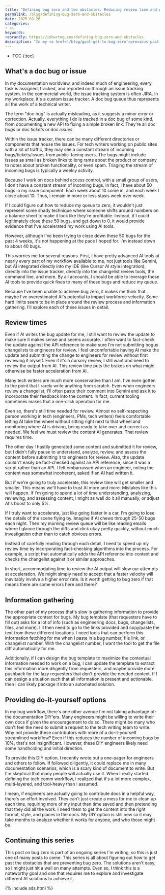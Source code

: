 ```yaml
---
title: "Defining bug zero and two obstacles: Reducing review time and gathering context"
permalink: /blog/defining-bug-zero-and-obstacles
date: 2025-08-26
categories:
- ai
keywords: 
rebrandly: https://idbwrtng.com/defining-bug-zero-and-obstacles
description: "In my <a href='/blog/goal-get-to-bug-zero'>previous post about achieving bug zero</a>, I introduced the goal and some motivations for it, but I didn't fully articulate the whole connection to AI. I also didn't explain much of what a doc bug queue is in my context, or why it even matters. In this post, I'll define doc bugs in more depth and explore two major obstacles to accelerating documentation work: review time and context gathering."
---
```


* TOC
{:toc}

## What's a doc bug or issue

In my documentation worldview, and indeed much of engineering, every task is assigned, tracked, and reported on through an issue tracking system. In the commercial world, the issue tracking system is often JIRA. In my workplace, it's a custom issue tracker. A doc bug queue thus represents all the work of a technical writer. 

The term "doc bug" is actually misleading, as it suggests a minor error or correction. Actually, everything I do is tracked in a doc bug of some kind, from documenting a new API to fixing a simple broken link. They're all doc *bugs* or doc *tickets* or doc *issues*.

Within the issue tracker, there can be many different directories or components that house the issues. For tech writers working on public sites with a lot of traffic, they may see a constant stream of incoming bugs/tickets/issues from public-facing users. The bugs might include issues as small as broken links to long rants about the product or company to notes about broken functionality, or even spam. Triaging the stream of incoming bugs is typically a weekly activity.

Because I work on docs behind access control, with a small group of users, I don't have a constant stream of incoming bugs. In fact, I have about 50 bugs in my issue component. Each week about 10 come in, and each week I close about 10. Thus, I remain in more or less stasis week over week.

If I could figure out how to reduce my queue to zero, it wouldn't just represent some shady technique where someone shifts around numbers on a balance sheet to make it look like they're profitable. Instead, if I could legitimately close these 50 bugs, and get down to 0, it would provide evidence that I've accelerated my work using AI tools. 

However, although I've been trying to close down these 50 bugs for the past 4 weeks, it's not happening at the pace I hoped for. I'm instead down to about 40 bugs. 

This worries me for several reasons. First, I have pretty advanced AI tools at nearly every part of my workflow available to me, not just tools like Gemini, but AI integrated directly into my IDE (like Cursor AI style integration), directly into the issue tracker, directly into the changelist review tools, the command line, and more. By all accounts, I should be able to leverage these AI tools to provide quick fixes to many of these bugs and reduce my queue.

Because I've been unable to achieve bug zero, it makes me think that maybe I've overestimated AI's potential to impact workforce velocity. Some hard limits seem to be in place around the review process and information gathering. I'll explore each of these issues in detail.

## Review times

Even if AI writes the bug update for me, I still want to review the update to make sure it makes sense and seems accurate. I often want to fact-check the update against the API reference to make sure I'm not submitting bogus changelists to engineers for review. I feel uncomfortable having AI make the update and submitting the change to engineers for review without first reviewing it myself. Even if it's a cursory review, I still want and need to review the output from AI. This review time puts the brakes on what might otherwise be faster acceleration from AI.

Many tech writers are much more conservative than I am. I've even gotten to the point that I rarely write anything from scratch. Even when engineers review a changelist, I'll often paste their comment into Gemini and ask it to incorporate their feedback into the content. In fact, current tooling sometimes makes that a one-click operation for me.

Even so, there's still time needed for review. Almost no self-respecting person working in tech (engineers, PMs, tech writers) feels comfortable letting AI take the wheel without sitting right next to that wheel and monitoring where AI is driving, being ready to take over and correct as needed. We feel we must review the content AI generates. That review requires time.

The other day I hastily generated some content and submitted it for review, but I didn't fully pause to understand, analyze, review, and assess the content before submitting it to engineers for review. Also, the update couldn't easily be fact-checked against an API reference, since it was a script rather than an API. I felt embarrassed when an engineer, noting the content was somewhat incoherent, asked if an AI had written it. 

But if we're going to truly accelerate, this review time will get smaller and smaller. This means we'll have to trust AI more and more. Mistakes like this will happen. If I'm going to spend a lot of time understanding, analyzing, reviewing, and assessing content, I might as well do it all manually, or adjust AI's boost to only 5%.

If I truly want to accelerate, just like going faster in a car, I'm going to lose the details of the scene flying by. Imagine if AI chews through 25-50 bugs each night. Then my morning review queue will be like reading emails where I glance through the diffs and click okay pretty quickly, without much investigation other than to catch obvious errors.

Instead of carefully reading through each detail, I need to speed up my review time by incorporating fact-checking algorithms into the process. For example, a script that automatically adds the API reference into context and checks the changelist against it or similar approaches. 

In short, accommodating time to review the AI output will slow our attempts at acceleration. We might simply need to accept that a faster velocity will inevitably involve a higher error rate. Is it worth getting to bug zero if that means there are some errors here and there?

## Information gathering

The other part of my process that's slow is gathering information to provide the appropriate context for bugs. My bug template (that requesters have to fill out) asks for a lot of info (such as engineering docs, bugs, changelists, files, and more). I'll then need to go to the links provided and copy/paste the text from these different locations. I need tools that can perform this information fetching for me when I paste in a bug number, file link, or changelist number. With the changelist number, I want the tool to get the file diff automatically for me. 

Additionally, if I can design the bug template to maximize the contextual information needed to work on a bug, I can update the template to extract this information more diligently from requesters, and maybe provide more pushback for the lazy requesters that don't provide the needed context. If I can design a situation such that all information is present and actionable, then I can likely package it into an automated solution.

## Providing do-it-yourself options

In my bug workflow, there's one other avenue I'm not taking advantage of: the documentation DIY'ers. Many engineers might be willing to write their own docs if given the encouragement to do so. There might be many who don't feel the need to submit a request to the tech writing team to write. Why not provide these contributors with more of a do-it-yourself streamlined workflow? Even if this reduces the number of incoming bugs by 10%, that's not insignificant. However, these DIY engineers likely need some handholding and initial direction.

To provide this DIY option, I recently wrote out a one-pager for engineers and others to follow. If followed diligently, it could replace me in many documentation scenarios, which is a scary kind of document to write. But I'm skeptical that many people will actually use it. When I really started defining the tech comm workflow, I realized that it's a lot more complex, multi-layered, and tool-heavy than I assumed. 

I mean, if engineers are actually going to contribute docs in a helpful way, there's an effort involved. They can't just create a mess for me to clean up each time, requiring more of my input than time saved and then pretending that they did all the work. I need them to get the content into the right format, style, and places in the docs. My DIY option is still new so it may take months to analyze whether it works for anyone, and who those might be.


## Continuing this series

This post on bug zero is part of an ongoing series I'm writing, so this is just one of many posts to come. This series is all about figuring out how to get past the obstacles that are preventing bug zero. The solutions aren't easy, so I might just hit a wall on many attempts. Even so, I think this is a noteworthy goal and one that requires me to explore and investigate different AI solutions to achieve it.


{% include ads.html %}

